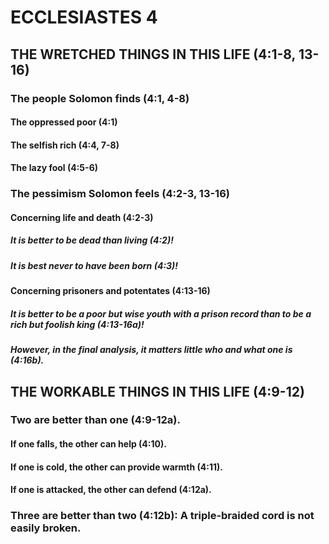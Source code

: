 ---
---
# ECCLESIASTES 4 
## THE WRETCHED THINGS IN THIS LIFE (4:1-8, 13-16) 
###  The people Solomon finds (4:1, 4-8) 
####  The oppressed poor (4:1) 
####  The selfish rich (4:4, 7-8) 
####  The lazy fool (4:5-6) 
###  The pessimism Solomon feels (4:2-3, 13-16) 
####  Concerning life and death (4:2-3) 
#####  It is better to be dead than living (4:2)! 
#####  It is best never to have been born (4:3)! 
####  Concerning prisoners and potentates (4:13-16) 
#####  It is better to be a poor but wise youth with a prison record than to be a rich but foolish king (4:13-16a)! 
#####  However, in the final analysis, it matters little who and what one is (4:16b). 
## THE WORKABLE THINGS IN THIS LIFE (4:9-12) 
###  Two are better than one (4:9-12a). 
####  If one falls, the other can help (4:10). 
####  If one is cold, the other can provide warmth (4:11). 
####  If one is attacked, the other can defend (4:12a). 
###  Three are better than two (4:12b): A triple-braided cord is not easily broken. 
